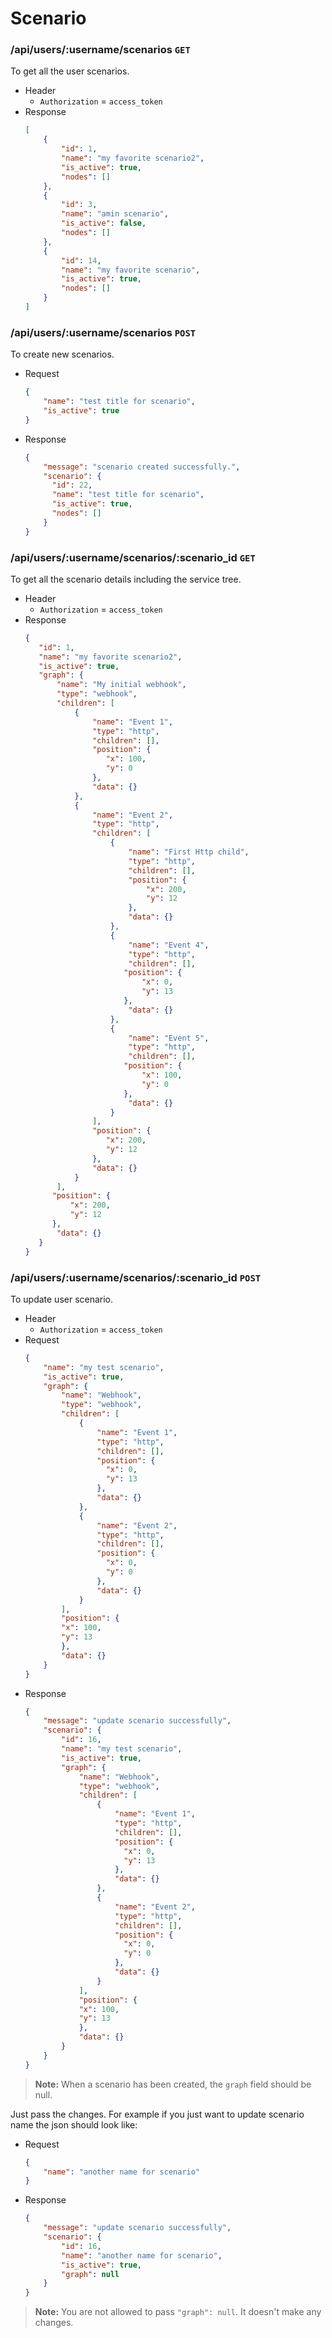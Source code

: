 # Scenario

### /api/users/:username/scenarios `GET`
To get all the user scenarios.
- Header
    - `Authorization` = `access_token`
- Response
    ```json
    [
        {
            "id": 1,
            "name": "my favorite scenario2",
            "is_active": true,
            "nodes": []
        },
        {
            "id": 3,
            "name": "amin scenario",
            "is_active": false,
            "nodes": []
        },
        {
            "id": 14,
            "name": "my favorite scenario",
            "is_active": true,
            "nodes": []
        }
    ]
    ```

### /api/users/:username/scenarios `POST`
To create new scenarios.
- Request
    ```json
    {
        "name": "test title for scenario",
        "is_active": true
    }
    ```
- Response
    ```json
    {
        "message": "scenario created successfully.",
        "scenario": {
          "id": 22,
          "name": "test title for scenario",
          "is_active": true,
          "nodes": []
        }
    }
    ```

### /api/users/:username/scenarios/:scenario_id `GET`
To get all the scenario details including the service tree.
- Header
    - `Authorization` = `access_token`
 - Response
     ```json
    {
        "id": 1,
        "name": "my favorite scenario2",
        "is_active": true,
        "graph": {
            "name": "My initial webhook",
            "type": "webhook",
            "children": [
                {
                    "name": "Event 1",
                    "type": "http",
                    "children": [],
                    "position": {
                       "x": 100,
                       "y": 0
                    },
                    "data": {}
                },
                {
                    "name": "Event 2",
                    "type": "http",
                    "children": [
                        {
                            "name": "First Http child",
                            "type": "http",
                            "children": [],
                            "position": {
                                "x": 200,
                                "y": 12
                            },
                            "data": {}
                        },
                        {
                            "name": "Event 4",
                            "type": "http",
                            "children": [],
                           "position": {
                               "x": 0,
                               "y": 13
                           },
                            "data": {}
                        },
                        {
                            "name": "Event 5",
                            "type": "http",
                            "children": [],
                           "position": {
                               "x": 100,
                               "y": 0
                           },
                            "data": {}
                        }
                    ],
                    "position": {
                       "x": 200,
                       "y": 12
                    },
                    "data": {}
                }
            ],
           "position": {
               "x": 200,
               "y": 12
           },
            "data": {}
        }
    }
     ```
   
### /api/users/:username/scenarios/:scenario_id `POST`
To update user scenario.
- Header
    - `Authorization` = `access_token`
- Request
    ```json
    {
        "name": "my test scenario",
        "is_active": true,
        "graph": {
            "name": "Webhook",
            "type": "webhook",
            "children": [
                {
                    "name": "Event 1",
                    "type": "http",
                    "children": [],
                    "position": {
                      "x": 0,
                      "y": 13
                    },
                    "data": {}
                },
                {
                    "name": "Event 2",
                    "type": "http",
                    "children": [],
                    "position": {
                      "x": 0,
                      "y": 0
                    },
                    "data": {}
                }
            ],
            "position": {
            "x": 100,
            "y": 13
            },
            "data": {}
        }
    }
    ```
- Response
    ```json
    {
        "message": "update scenario successfully",
        "scenario": {
            "id": 16,
            "name": "my test scenario",
            "is_active": true,
            "graph": {
                "name": "Webhook",
                "type": "webhook",
                "children": [
                    {
                        "name": "Event 1",
                        "type": "http",
                        "children": [],
                        "position": {
                          "x": 0,
                          "y": 13
                        },
                        "data": {}
                    },
                    {
                        "name": "Event 2",
                        "type": "http",
                        "children": [],
                        "position": {
                          "x": 0,
                          "y": 0
                        },
                        "data": {}
                    }
                ],
                "position": {
                "x": 100,
                "y": 13
                },
                "data": {}
            }
        }
    }
    ```

> **Note:** When a scenario has been created, the `graph` field should be null. 

Just pass the changes. For example if you just want to update scenario name the json should look like:
- Request
    ```json
    {
        "name": "another name for scenario"
    }
    ```
- Response
    ```json
    {
        "message": "update scenario successfully",
        "scenario": {
            "id": 16,
            "name": "another name for scenario",
            "is_active": true,
            "graph": null
        }
    }
    ```
> **Note:** You are not allowed to pass `"graph": null`. It doesn't make any changes.
